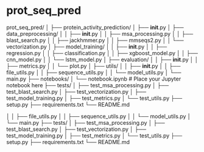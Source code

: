 # prot_seq_pred

prot_seq_pred/
│
├── protein_activity_prediction/
│   ├── __init__.py
│   ├── data_preprocessing/
│   │   ├── __init__.py
│   │   ├── msa_processing.py
│   │   ├── blast_search.py
│   │   ├── jackhmmer.py
│   │   ├── mmseqs2.py
│   │   └── vectorization.py
│   ├── model_training/
│   │   ├── __init__.py
│   │   ├── regression.py
│   │   ├── classification.py
│   │   ├── xgboost_model.py
│   │   ├── cnn_model.py
│   │   └── lstm_model.py
│   ├── evaluation/
│   │   ├── __init__.py
│   │   ├── metrics.py
│   │   └── plot.py
│   ├── utils/
│   │   ├── __init__.py
│   │   ├── file_utils.py
│   │   ├── sequence_utils.py
│   │   └── model_utils.py
│   └── main.py
├── notebooks/
│   └── notebook.ipynb        # Place your Jupyter notebook here
├── tests/
│   ├── test_msa_processing.py
│   ├── test_blast_search.py
│   ├── test_vectorization.py
│   ├── test_model_training.py
│   ├── test_metrics.py
│   └── test_utils.py
├── setup.py
├── requirements.txt
└── README.md

│   │   ├── file_utils.py
│   │   ├── sequence_utils.py
│   │   └── model_utils.py
│   └── main.py
├── tests/
│   ├── test_msa_processing.py
│   ├── test_blast_search.py
│   ├── test_vectorization.py
│   ├── test_model_training.py
│   ├── test_metrics.py
│   └── test_utils.py
├── setup.py
├── requirements.txt
└── README.md
